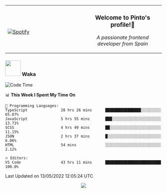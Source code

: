 <table width="100%" align="center"> 
  <tr>
  <td width="50%">
      
&nbsp; <br> [![Spotify](https://novatorem-zeta-rust.vercel.app/api/spotify)](https://open.spotify.com/user/novatorem-zeta-rust)

  </td>
  <td width="50%">
    <h3 align="center">Welcome to Pinto's profile!👋</h3>
    <p align="center"><em>A passionate frontend developer from Spain</em></p>
  </td>
  </table>

### <img src="https://media.giphy.com/media/VgCDAzcKvsR6OM0uWg/giphy.gif" width="50"> Waka

  <!--START_SECTION:waka-->
![Code Time](http://img.shields.io/badge/Code%20Time-362%20hrs%2012%20mins-blue)

📊 **This Week I Spent My Time On** 

```text
💬 Programming Languages: 
TypeScript               28 hrs 26 mins      ████████████████░░░░░░░░░   65.87% 
JavaScript               5 hrs 55 mins       ███░░░░░░░░░░░░░░░░░░░░░░   13.71% 
SCSS                     4 hrs 49 mins       ██░░░░░░░░░░░░░░░░░░░░░░░   11.15% 
JSON                     2 hrs 37 mins       █░░░░░░░░░░░░░░░░░░░░░░░░   6.06% 
HTML                     54 mins             ░░░░░░░░░░░░░░░░░░░░░░░░░   2.12%

🔥 Editors: 
VS Code                  43 hrs 11 mins      █████████████████████████   100.0%

```


 Last Updated on 13/05/2022 12:05:24 UTC
<!--END_SECTION:waka-->

<div align="center">
<img src="https://github-readme-stats-gilt-tau.vercel.app/api/top-langs/?username=pinto-hub&layout=compact&theme=dracula" />
</div>
